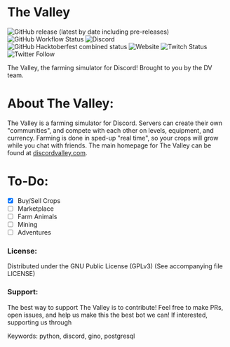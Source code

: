# The Valley
 ![GitHub release (latest by date including pre-releases)](https://img.shields.io/github/v/release/DiscordValley/TheValley?include_prereleases) ![GitHub Workflow Status](https://img.shields.io/github/workflow/status/DiscordValley/TheValley/Python%20flake8%20and%20black) ![Discord](https://img.shields.io/discord/746039902839373945?label=Discord) ![GitHub Hacktoberfest combined status](https://img.shields.io/github/hacktoberfest/2020/TheValley/TheValley) ![Website](https://img.shields.io/website?down_color=lightgrey&down_message=offline&up_color=green&up_message=online&url=https%3A%2F%2Fdiscordvalley.com) ![Twitch Status](https://img.shields.io/twitch/status/discordvalley) ![Twitter Follow](https://img.shields.io/twitter/follow/discordvalley?label=Twitter&style=social)

The Valley, the farming simulator for Discord! Brought to you by the DV team.

# About The Valley:

The Valley is a farming simulator for Discord. Servers can create their own "communities", and compete with each other on levels, equipment, and currency. Farming is done in sped-up "real time", so your crops will grow while you chat with friends. The main homepage for The Valley can be found at [discordvalley.com](https://discordvalley.com).

# To-Do:

- [x] Buy/Sell Crops
- [ ] Marketplace
- [ ] Farm Animals
- [ ] Mining
- [ ] Adventures

### License:

Distributed under the GNU Public License (GPLv3) (See accompanying file LICENSE)

### Support:

The best way to support The Valley is to contribute! Feel free to make PRs, open issues, and help us make this the best bot we can! If interested, supporting us through 

Keywords: python, discord, gino, postgresql

